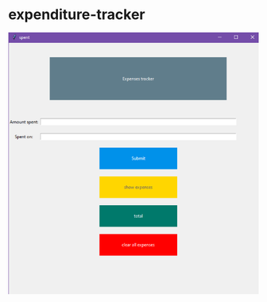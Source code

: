 # expenditure-tracker


![alt text](https://github.com/sabi1125/expenditure-tracker/blob/master/image.png)
